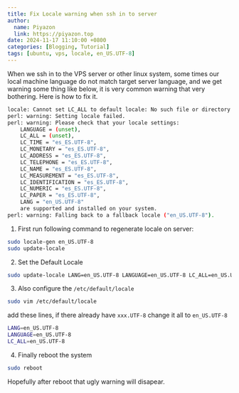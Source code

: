 ```yaml
---
title: Fix Locale warning when ssh in to server
author:
  name: Piyazon
  link: https://piyazon.top
date: 2024-11-17 11:10:00 +0800
categories: [Blogging, Tutorial]
tags: [ubuntu, vps, locale, en_US.UTF-8]
---
```



When we ssh in to the VPS server or other linux system, some times our local machine language do not match target server language, and we get warning some thing like below, it is very common warning that very bothering. Here is how to fix it.

```bash
locale: Cannot set LC_ALL to default locale: No such file or directory
perl: warning: Setting locale failed.
perl: warning: Please check that your locale settings:
	LANGUAGE = (unset),
	LC_ALL = (unset),
	LC_TIME = "es_ES.UTF-8",
	LC_MONETARY = "es_ES.UTF-8",
	LC_ADDRESS = "es_ES.UTF-8",
	LC_TELEPHONE = "es_ES.UTF-8",
	LC_NAME = "es_ES.UTF-8",
	LC_MEASUREMENT = "es_ES.UTF-8",
	LC_IDENTIFICATION = "es_ES.UTF-8",
	LC_NUMERIC = "es_ES.UTF-8",
	LC_PAPER = "es_ES.UTF-8",
	LANG = "en_US.UTF-8"
    are supported and installed on your system.
perl: warning: Falling back to a fallback locale ("en_US.UTF-8").
```

1. First run following command to regenerate locale on server:
```bash
sudo locale-gen en_US.UTF-8
sudo update-locale
```

2. Set the Default Locale
```bash
sudo update-locale LANG=en_US.UTF-8 LANGUAGE=en_US.UTF-8 LC_ALL=en_US.UTF-8
```

3. Also configure the `/etc/default/locale`
```bash
sudo vim /etc/default/locale
```
add these lines, if there already have `xxx.UTF-8` change it all to `en_US.UTF-8`
```bash
LANG=en_US.UTF-8
LANGUAGE=en_US.UTF-8
LC_ALL=en_US.UTF-8
```

4. Finally reboot the system
```bash
sudo reboot
```

Hopefully after reboot that ugly warning will disapear.




